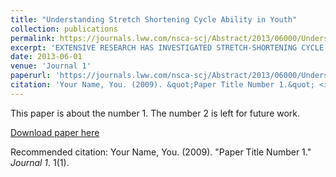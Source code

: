 ```yaml
---
title: "Understanding Stretch Shortening Cycle Ability in Youth"
collection: publications
permalink: https://journals.lww.com/nsca-scj/Abstract/2013/06000/Understanding_Stretch_Shortening_Cycle_Ability_in.10.aspx?trendmd-shared=%25SPONSORED%25
excerpt: 'EXTENSIVE RESEARCH HAS INVESTIGATED STRETCH-SHORTENING CYCLE (SSC) PERFORMANCE IN ADULTS; HOWEVER, TO DATE, ONLY A FEW STUDIES HAVE INVESTIGATED SSC ABILITY IN YOUTHS. YOUTHS UNDERGOING PUBERTY EXPERIENCE MANY PHYSIOLOGICAL CHANGES, WHICH INCLUDE CHANGES TO NEUROMUSCULAR AND MUSCULOTENDINOUS SYSTEMS. TO UNDERSTAND THE POSSIBLE DIFFERENCES IN SSC ABILITY, THIS REVIEW WILL (A) BRIEFLY DISCUSS MATURATION (BIOLOGICAL VS. CHRONOLOGICAL), (B) DISCUSS THE CONTRIBUTION OF THE ACTIVE AND PASSIVE COMPONENTS TO SSC ABILITY AND HOW THESE COMPONENTS MAY CHANGE WITH MATURATION, AND (C) REVIEW THE LITERATURE THAT HAS QUANTIFIED SSC ABILITY ACROSS MATURATION VIA COMPARISON OF COUNTERMOVEMENT AND SQUAT JUMP PERFORMANCE.'
date: 2013-06-01
venue: 'Journal 1'
paperurl: 'https://journals.lww.com/nsca-scj/Abstract/2013/06000/Understanding_Stretch_Shortening_Cycle_Ability_in.10.aspx?trendmd-shared=%25SPONSORED%25'
citation: 'Your Name, You. (2009). &quot;Paper Title Number 1.&quot; <i>Journal 1</i>. 1(1).'
---
```

This paper is about the number 1. The number 2 is left for future work.

[Download paper here](https://journals.lww.com/nsca-scj/Abstract/2013/06000/Understanding_Stretch_Shortening_Cycle_Ability_in.10.aspx?trendmd-shared=%25SPONSORED%25)

Recommended citation: Your Name, You. (2009). "Paper Title Number 1." <i>Journal 1</i>. 1(1).
